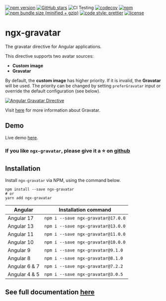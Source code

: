 [![npm version](https://img.shields.io/npm/v/ngx-gravatar)](https://www.npmjs.com/package/ngx-gravatar)
[![GitHub stars](https://img.shields.io/github/stars/t-ho/ngx-gravatar?color=00bcd4)](https://github.com/t-ho/ngx-gravatar/stargazers)
![CI Testing](https://github.com/t-ho/ngx-gravatar/workflows/CI%20Testing/badge.svg)
[![codecov](https://codecov.io/gh/t-ho/ngx-gravatar/branch/master/graph/badge.svg)](https://codecov.io/gh/t-ho/ngx-gravatar)
[![npm](https://img.shields.io/npm/dw/ngx-gravatar.svg)](https://www.npmjs.com/package/ngx-gravatar)
[![npm bundle size (minified + gzip)](https://img.shields.io/bundlephobia/minzip/ngx-gravatar.svg)](https://bundlephobia.com/result?p=ngx-gravatar)
[![code style: prettier](https://img.shields.io/badge/code_style-prettier-ff69b4.svg)](https://github.com/prettier/prettier)
[![license](https://img.shields.io/npm/l/ngx-gravatar.svg)](https://github.com/t-ho/ngx-gravatar/blob/master/LICENSE)

# ngx-gravatar

The gravatar directive for Angular applications.

This directive supports two avatar sources:

- **Custom image**
- **Gravatar**

By default, the **custom image** has higher priority. If it is invalid, the **Gravatar** will be used. The priority can be changed by setting `preferGravatar` input or override the default configuration (see below).

[![Angular Gravatar Directive](https://github.com/t-ho/ngx-gravatar/raw/assets/src/assets/demo.png)](https://tdev.app/ngx-gravatar/demo)

Visit [here](https://en.gravatar.com/) for more information about Gravatar.

## Demo

Live demo [here](https://tdev.app/ngx-gravatar/demo).

### If you like `ngx-gravatar`, please give it a :star: on [github](https://github.com/t-ho/ngx-gravatar)

## Installation

Install `ngx-gravatar` via NPM, using the command below.

```shell
npm install --save ngx-gravatar
# or
yarn add ngx-gravatar
```

| Angular       | Installation command               |
| ------------- | ---------------------------------- |
| Angular 17    | `npm i --save ngx-gravatar@17.0.0` |
| Angular 13    | `npm i --save ngx-gravatar@13.0.0` |
| Angular 11    | `npm i --save ngx-gravatar@11.0.0` |
| Angular 10    | `npm i --save ngx-gravatar@10.0.0` |
| Angular 9     | `npm i --save ngx-gravatar@9.1.0`  |
| Angular 8     | `npm i --save ngx-gravatar@8.1.0`  |
| Angular 6 & 7 | `npm i --save ngx-gravatar@7.2.2`  |
| Angular 4 & 5 | `npm i --save ngx-gravatar@3.0.5`  |

## See full documentation [here](https://tdev.app/ngx-gravatar)
